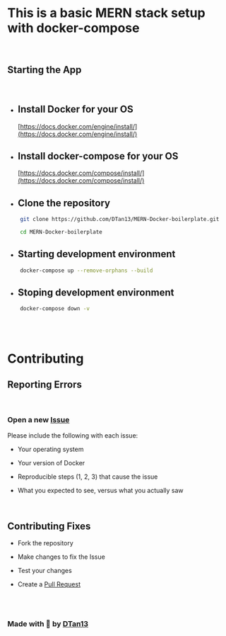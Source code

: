 # This is a basic MERN stack setup with docker-compose

<br>

## Starting the App

<br>

- ## Install Docker for your OS

  [https://docs.docker.com/engine/install/](https://docs.docker.com/engine/install/)

- ## Install docker-compose for your OS

  [https://docs.docker.com/compose/install/](https://docs.docker.com/compose/install/)

- ## Clone the repository

```bash
    git clone https://github.com/DTan13/MERN-Docker-boilerplate.git

    cd MERN-Docker-boilerplate

```

- ## Starting development environment

```bash
    docker-compose up --remove-orphans --build
```

- ## Stoping development environment

```bash
    docker-compose down -v
```

<br><br>

# Contributing

## Reporting Errors

<br>

### Open a new [Issue](https://github.com/DTan13/MERN-Docker-boilerplate/issues/new)

Please include the following with each issue:

- Your operating system

- Your version of Docker

- Reproducible steps (1, 2, 3) that cause the issue

- What you expected to see, versus what you actually saw

<br>

## Contributing Fixes

- Fork the repository

- Make changes to fix the Issue

- Test your changes

- Create a [Pull Request](https://github.com/DTan13/MERN-Docker-boilerplate/compare)

<br><br>

### Made with 🖤 by [DTan13](https://github.com/DTan13/)

<br><br>
